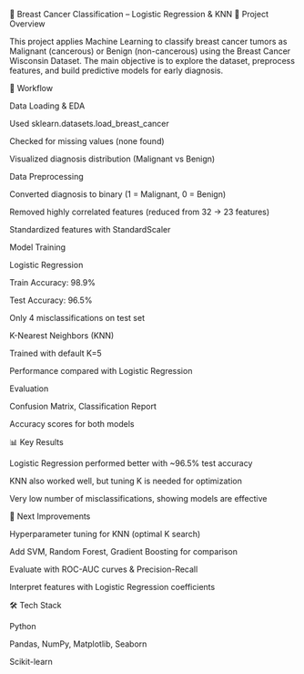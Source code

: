🧬 Breast Cancer Classification – Logistic Regression & KNN
📌 Project Overview

This project applies Machine Learning to classify breast cancer tumors as Malignant (cancerous) or Benign (non-cancerous) using the Breast Cancer Wisconsin Dataset.
The main objective is to explore the dataset, preprocess features, and build predictive models for early diagnosis.

🔎 Workflow

Data Loading & EDA

Used sklearn.datasets.load_breast_cancer

Checked for missing values (none found)

Visualized diagnosis distribution (Malignant vs Benign)

Data Preprocessing

Converted diagnosis to binary (1 = Malignant, 0 = Benign)

Removed highly correlated features (reduced from 32 → 23 features)

Standardized features with StandardScaler

Model Training

Logistic Regression

Train Accuracy: 98.9%

Test Accuracy: 96.5%

Only 4 misclassifications on test set

K-Nearest Neighbors (KNN)

Trained with default K=5

Performance compared with Logistic Regression

Evaluation

Confusion Matrix, Classification Report

Accuracy scores for both models

📊 Key Results

Logistic Regression performed better with ~96.5% test accuracy

KNN also worked well, but tuning K is needed for optimization

Very low number of misclassifications, showing models are effective

🚀 Next Improvements

Hyperparameter tuning for KNN (optimal K search)

Add SVM, Random Forest, Gradient Boosting for comparison

Evaluate with ROC-AUC curves & Precision-Recall

Interpret features with Logistic Regression coefficients

🛠️ Tech Stack

Python

Pandas, NumPy, Matplotlib, Seaborn

Scikit-learn
